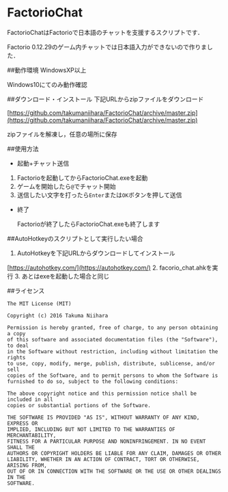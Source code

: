# FactorioChat
FactorioChatはFactorioで日本語のチャットを支援するスクリプトです．

Factorio 0.12.29のゲーム内チャットでは日本語入力ができないので作りました．

##動作環境
WindowsXP以上

Windows10にてのみ動作確認

##ダウンロード・インストール
下記URLからzipファイルをダウンロード

[https://github.com/takumaniihara/FactorioChat/archive/master.zip](https://github.com/takumaniihara/FactorioChat/archive/master.zip)

zipファイルを解凍し，任意の場所に保存


##使用方法
 - 起動+チャット送信
  1. Factorioを起動してからFactorioChat.exeを起動
  2. ゲームを開始したら`@`でチャット開始
  3. 送信したい文字を打ったら`Enter`または`OK`ボタンを押して送信

 - 終了

   Factorioが終了したらFactorioChat.exeも終了します

##AutoHotkeyのスクリプトとして実行したい場合

 1. AutoHotkeyを下記URLからダウンロードしてインストール

   [https://autohotkey.com/](https://autohotkey.com/)
 2. facorio_chat.ahkを実行
 3. あとはexeを起動した場合と同じ

##ライセンス
```
The MIT License (MIT)

Copyright (c) 2016 Takuma Niihara

Permission is hereby granted, free of charge, to any person obtaining a copy
of this software and associated documentation files (the "Software"), to deal
in the Software without restriction, including without limitation the rights
to use, copy, modify, merge, publish, distribute, sublicense, and/or sell
copies of the Software, and to permit persons to whom the Software is
furnished to do so, subject to the following conditions:

The above copyright notice and this permission notice shall be included in all
copies or substantial portions of the Software.

THE SOFTWARE IS PROVIDED "AS IS", WITHOUT WARRANTY OF ANY KIND, EXPRESS OR
IMPLIED, INCLUDING BUT NOT LIMITED TO THE WARRANTIES OF MERCHANTABILITY,
FITNESS FOR A PARTICULAR PURPOSE AND NONINFRINGEMENT. IN NO EVENT SHALL THE
AUTHORS OR COPYRIGHT HOLDERS BE LIABLE FOR ANY CLAIM, DAMAGES OR OTHER
LIABILITY, WHETHER IN AN ACTION OF CONTRACT, TORT OR OTHERWISE, ARISING FROM,
OUT OF OR IN CONNECTION WITH THE SOFTWARE OR THE USE OR OTHER DEALINGS IN THE
SOFTWARE.
```
